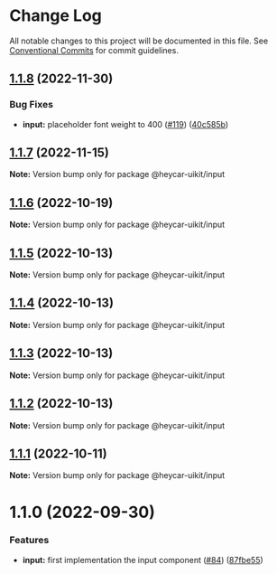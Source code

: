 # Change Log

All notable changes to this project will be documented in this file.
See [Conventional Commits](https://conventionalcommits.org) for commit guidelines.

## [1.1.8](https://github.com/hey-car/heycar-uikit/compare/@heycar-uikit/input@1.1.7...@heycar-uikit/input@1.1.8) (2022-11-30)


### Bug Fixes

* **input:** placeholder font weight to 400 ([#119](https://github.com/hey-car/heycar-uikit/issues/119)) ([40c585b](https://github.com/hey-car/heycar-uikit/commit/40c585b3b472c0c9197037fca4f3aee0eaf95dda))





## [1.1.7](https://github.com/hey-car/heycar-uikit/compare/@heycar-uikit/input@1.1.6...@heycar-uikit/input@1.1.7) (2022-11-15)

**Note:** Version bump only for package @heycar-uikit/input





## [1.1.6](https://github.com/hey-car/heycar-uikit/compare/@heycar-uikit/input@1.1.5...@heycar-uikit/input@1.1.6) (2022-10-19)

**Note:** Version bump only for package @heycar-uikit/input





## [1.1.5](https://github.com/hey-car/heycar-uikit/compare/@heycar-uikit/input@1.1.4...@heycar-uikit/input@1.1.5) (2022-10-13)

**Note:** Version bump only for package @heycar-uikit/input





## [1.1.4](https://github.com/hey-car/heycar-uikit/compare/@heycar-uikit/input@1.1.3...@heycar-uikit/input@1.1.4) (2022-10-13)

**Note:** Version bump only for package @heycar-uikit/input





## [1.1.3](https://github.com/hey-car/heycar-uikit/compare/@heycar-uikit/input@1.1.2...@heycar-uikit/input@1.1.3) (2022-10-13)

**Note:** Version bump only for package @heycar-uikit/input





## [1.1.2](https://github.com/hey-car/heycar-uikit/compare/@heycar-uikit/input@1.1.1...@heycar-uikit/input@1.1.2) (2022-10-13)

**Note:** Version bump only for package @heycar-uikit/input





## [1.1.1](https://github.com/hey-car/heycar-uikit/compare/@heycar-uikit/input@1.1.0...@heycar-uikit/input@1.1.1) (2022-10-11)

**Note:** Version bump only for package @heycar-uikit/input





# 1.1.0 (2022-09-30)


### Features

* **input:**  first implementation the input component ([#84](https://github.com/hey-car/heycar-uikit/issues/84)) ([87fbe55](https://github.com/hey-car/heycar-uikit/commit/87fbe5549048e44006781092e9e5707b6e63534d))
